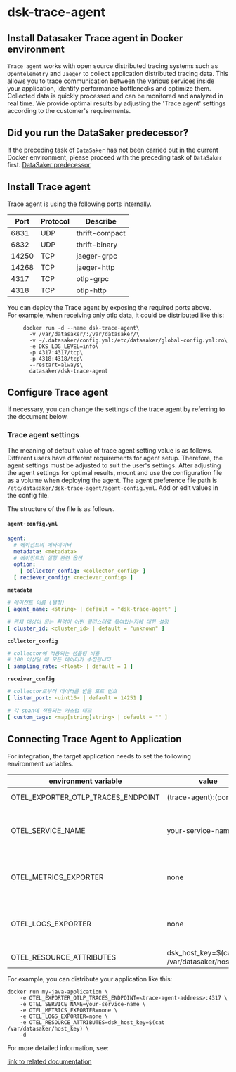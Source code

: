 # dsk-trace-agent

## Install Datasaker Trace agent in Docker environment

`Trace agent` works with open source distributed tracing systems such as `Opentelemetry` and `Jaeger` to collect application distributed tracing data. This allows you to trace communication between the various services inside your application, identify performance bottlenecks and optimize them. Collected data is quickly processed and can be monitored and analyzed in real time. We provide optimal results by adjusting the 'Trace agent' settings according to the customer's requirements.

## Did you run the DataSaker predecessor?

If the preceding task of `DataSaker` has not been carried out in the current Docker environment, please proceed with the preceding task of `DataSaker` first. [DataSaker predecessor](dsk-trace-agent/en/$%7BPREPARATION\_MANUAL\_KR%7D/)

## Install Trace agent

Trace agent is using the following ports internally.

| Port | Protocol | Describe |
| ----- | -------- | -------------- |
| 6831 | UDP | thrift-compact |
| 6832 | UDP | thrift-binary |
| 14250 | TCP | jaeger-grpc |
| 14268 | TCP | jaeger-http |
| 4317 | TCP | otlp-grpc |
| 4318 | TCP | otlp-http |

You can deploy the Trace agent by exposing the required ports above.\
For example, when receiving only otlp data, it could be distributed like this:
```shell
     docker run -d --name dsk-trace-agent\
       -v /var/datasaker/:/var/datasaker/\
       -v ~/.datasaker/config.yml:/etc/datasaker/global-config.yml:ro\
       -e DKS_LOG_LEVEL=info\
       -p 4317:4317/tcp\
       -p 4318:4318/tcp\
       --restart=always\
       datasaker/dsk-trace-agent
```
## Configure Trace agent

If necessary, you can change the settings of the trace agent by referring to the document below.

### Trace agent settings

The meaning of default value of trace agent setting value is as follows. Different users have different requirements for agent setup. Therefore, the agent settings must be adjusted to suit the user's settings. After adjusting the agent settings for optimal results, mount and use the configuration file as a volume when deploying the agent. The agent preference file path is `/etc/datasaker/dsk-trace-agent/agent-config.yml`. Add or edit values ​​in the config file.

The structure of the file is as follows.

#### `agent-config.yml`
```yaml
agent:
  # 에이전트의 메타데이터
  metadata: <metadata>
  # 에이전트의 실행 관련 옵션
  option:
    [ collector_config: <collector_config> ]
  [ reciever_config: <reciever_config> ]
```
**`metadata`**
```yaml
# 에이전트 이름 (별칭)
[ agent_name: <string> | default = "dsk-trace-agent" ]

# 관제 대상이 되는 환경이 어떤 클러스터로 묶여있는지에 대한 설정
[ cluster_id: <cluster_id> | default = "unknown" ]
```
**`collector_config`**
```yaml
# collector에 적용되는 샘플링 비율
# 100 이상일 때 모든 데이터가 수집됩니다
[ sampling_rate: <float> | default = 1 ]
```
**`receiver_config`**
```yaml
# collector로부터 데이터를 받을 포트 번호
[ listen_port: <uint16> | default = 14251 ]

# 각 span에 적용되는 커스텀 태크
[ custom_tags: <map[string]string> | default = "" ]
```
## Connecting Trace Agent to Application

For integration, the target application needs to set the following environment variables.

| environment variable | value | Description |
| -------------------------------------- | ---------------------------------------------- | ------------------ |
| OTEL\_EXPORTER\_OTLP\_TRACES\_ENDPOINT | (trace-agent):(port) | trace-agent address |
| OTEL\_SERVICE\_NAME | your-service-name | The name of the service you want displayed on the screen |
| OTEL\_METRICS\_EXPORTER | none | For preventing unnecessary metric data creation |
| OTEL\_LOGS\_EXPORTER | none | For preventing unnecessary log data creation |
| OTEL\_RESOURCE\_ATTRIBUTES | dsk\_host\_key=$(cat /var/datasaker/host\_key) | - |

For example, you can distribute your application like this:
```shell
docker run my-java-application \
    -e OTEL_EXPORTER_OTLP_TRACES_ENDPOINT=<trace-agent-address>:4317 \
    -e OTEL_SERVICE_NAME=your-service-name \
    -e OTEL_METRICS_EXPORTER=none \
    -e OTEL_LOGS_EXPORTER=none \
    -e OTEL_RESOURCE_ATTRIBUTES=dsk_host_key=$(cat /var/datasaker/host_key) \
    -d
```
For more detailed information, see:

[link to related documentation](https://github.com/datasaker/documentation/tree/main/settings/dsk-trace-agent/Instrumentation)